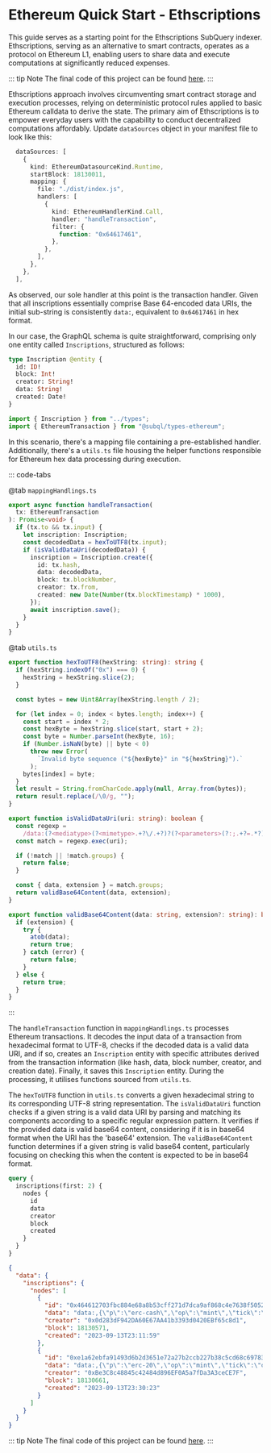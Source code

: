 # Ethereum Quick Start - Ethscriptions

This guide serves as a starting point for the Ethscriptions SubQuery indexer. Ethscriptions, serving as an alternative to smart contracts, operates as a protocol on Ethereum L1, enabling users to share data and execute computations at significantly reduced expenses.

<!-- @include: ../snippets/gravatar-note.md -->

<!-- @include: ../snippets/evm-quickstart-reference.md -->

::: tip Note
The final code of this project can be found [here](https://github.com/subquery/ethereum-subql-starter/tree/main/Ethereum/ethscriptions).
:::

<!-- @include: ../snippets/evm-manifest-intro.md#level2 -->

Ethscriptions approach involves circumventing smart contract storage and execution processes, relying on deterministic protocol rules applied to basic Ethereum calldata to derive the state. The primary aim of Ethscriptions is to empower everyday users with the capability to conduct decentralized computations affordably. Update `dataSources` object in your manifest file to look like this:

```ts
  dataSources: [
    {
      kind: EthereumDatasourceKind.Runtime,
      startBlock: 18130011,
      mapping: {
        file: "./dist/index.js",
        handlers: [
          {
            kind: EthereumHandlerKind.Call,
            handler: "handleTransaction",
            filter: {
              function: "0x64617461",
            },
          },
        ],
      },
    },
  ],


```

As observed, our sole handler at this point is the transaction handler. Given that all inscriptions essentially comprise Base 64-encoded data URIs, the initial sub-string is consistently `data:`, equivalent to `0x64617461` in hex format.

<!-- @include: ../snippets/ethereum-manifest-note.md -->

<!-- @include: ../snippets/schema-intro.md#level2 -->

In our case, the GraphQL schema is quite straightforward, comprising only one entity called `Inscriptions`, structured as follows:

```graphql
type Inscription @entity {
  id: ID!
  block: Int!
  creator: String!
  data: String!
  created: Date!
}
```

<!-- @include: ../snippets/note-on-entity-relationships.md -->

<!-- @include: ../snippets/evm-codegen.md -->

```ts
import { Inscription } from "../types";
import { EthereumTransaction } from "@subql/types-ethereum";
```

<!-- @include: ../snippets/schema-note.md -->

<!-- @include: ../snippets/mapping-intro.md#level2 -->

In this scenario, there's a mapping file containing a pre-established handler. Additionally, there's a `utils.ts` file housing the helper functions responsible for Ethereum hex data processing during execution.

::: code-tabs

@tab `mappingHandlings.ts`

```ts
export async function handleTransaction(
  tx: EthereumTransaction
): Promise<void> {
  if (tx.to && tx.input) {
    let inscription: Inscription;
    const decodedData = hexToUTF8(tx.input);
    if (isValidDataUri(decodedData)) {
      inscription = Inscription.create({
        id: tx.hash,
        data: decodedData,
        block: tx.blockNumber,
        creator: tx.from,
        created: new Date(Number(tx.blockTimestamp) * 1000),
      });
      await inscription.save();
    }
  }
}
```

@tab `utils.ts`

```ts
export function hexToUTF8(hexString: string): string {
  if (hexString.indexOf("0x") === 0) {
    hexString = hexString.slice(2);
  }

  const bytes = new Uint8Array(hexString.length / 2);

  for (let index = 0; index < bytes.length; index++) {
    const start = index * 2;
    const hexByte = hexString.slice(start, start + 2);
    const byte = Number.parseInt(hexByte, 16);
    if (Number.isNaN(byte) || byte < 0)
      throw new Error(
        `Invalid byte sequence ("${hexByte}" in "${hexString}").`
      );
    bytes[index] = byte;
  }
  let result = String.fromCharCode.apply(null, Array.from(bytes));
  return result.replace(/\0/g, "");
}

export function isValidDataUri(uri: string): boolean {
  const regexp =
    /data:(?<mediatype>(?<mimetype>.+?\/.+?)?(?<parameters>(?:;.+?=.*?)*))?(?<extension>;base64)?,(?<data>.*)/;
  const match = regexp.exec(uri);

  if (!match || !match.groups) {
    return false;
  }

  const { data, extension } = match.groups;
  return validBase64Content(data, extension);
}

export function validBase64Content(data: string, extension?: string): boolean {
  if (extension) {
    try {
      atob(data);
      return true;
    } catch (error) {
      return false;
    }
  } else {
    return true;
  }
}
```

:::

The `handleTransaction` function in `mappingHandlings.ts` processes Ethereum transactions. It decodes the input data of a transaction from hexadecimal format to UTF-8, checks if the decoded data is a valid data URI, and if so, creates an `Inscription` entity with specific attributes derived from the transaction information (like hash, data, block number, creator, and creation date). Finally, it saves this `Inscription` entity. During the processing, it utilises functions sourced from `utils.ts`.

The `hexToUTF8` function in `utils.ts` converts a given hexadecimal string to its corresponding UTF-8 string representation. The `isValidDataUri` function checks if a given string is a valid data URI by parsing and matching its components according to a specific regular expression pattern. It verifies if the provided data is valid base64 content, considering if it is in base64 format when the URI has the 'base64' extension. The `validBase64Content` function determines if a given string is valid base64 content, particularly focusing on checking this when the content is expected to be in base64 format.

<!-- @include: ../snippets/ethereum-mapping-note.md -->

<!-- @include: ../snippets/build.md -->

<!-- @include: ../snippets/run-locally.md -->

<!-- @include: ../snippets/query-intro.md -->

```graphql
query {
  inscriptions(first: 2) {
    nodes {
      id
      data
      creator
      block
      created
    }
  }
}
```

```json
{
  "data": {
    "inscriptions": {
      "nodes": [
        {
          "id": "0x464612703fbc884e68a8b53cff271d7dca9af868c4e7638f5052abc764e05251",
          "data": "data:,{\"p\":\"erc-cash\",\"op\":\"mint\",\"tick\":\"ESH\",\"id\":\"10348\",\"amt\":\"1000\"}",
          "creator": "0x0d283dF942DA60E67AA41b3393d0420EBf65c8d1",
          "block": 18130571,
          "created": "2023-09-13T23:11:59"
        },
        {
          "id": "0xe1a62ebfa91493d6b2d3651e72a27b2ccb227b38c5cd68c697832987b659d501",
          "data": "data:,{\"p\":\"erc-20\",\"op\":\"mint\",\"tick\":\"defi\",\"id\":\"3938\",\"amt\":\"1000\"}",
          "creator": "0xBe3C8c48845c42484d896EF0A5a7fDa3A3ceCE7F",
          "block": 18130661,
          "created": "2023-09-13T23:30:23"
        }
      ]
    }
  }
}
```

::: tip Note
The final code of this project can be found [here](https://github.com/subquery/ethereum-subql-starter/tree/main/Ethereum/ethscriptions).
:::

<!-- @include: ../snippets/whats-next.md -->
